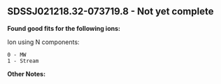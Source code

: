 ## SDSSJ021218.32-073719.8 - Not yet complete
**Found good fits for the following ions:**

Ion using N components:
```
0 - MW
1 - Stream
```


**Other Notes:**

